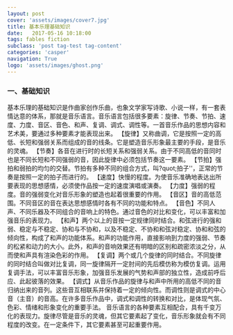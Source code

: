 ```yaml
---
layout: post
cover: 'assets/images/cover7.jpg'
title: 基本乐理基础知识
date:   2017-05-16 10:18:00
tags: fables fiction
subclass: 'post tag-test tag-content'
categories: 'casper'
navigation: True
logo: 'assets/images/ghost.png'
---
```



### 一、基础知识

 基本乐理的基础知识是作曲家创作乐曲，也象文学家写诗歌、小说一样，有一套表情达意的体系，那就是音乐语言。音乐语言包括很多要素：旋律、节奏、节拍、速度、力度、音区、音色、和声、复调、调式、调性等。一首音乐作品的思想内容和艺术美，要通过多种要素才能表现出来。
    【旋律】又称曲调，它是按照一定的高低、长短和强弱关系而组成的音的线条。它是塑造音乐形象最主要的手段，是音乐的灵魂。 
    【节奏】各音在进行时的长短关系和强弱关系。由于不同高低的音同时也是不同长短和不同强弱的音，因此旋律中必须包括节奏这一要素。 
    【节拍】强拍和弱拍的均匀的交替。节拍有多种不同的组合方式，叫?quot;拍子''，正常的节奏是按照一定的拍子而进行的。 
    【速度】快慢的程度。为使音乐准确地表达出所要表现的思想感情，必须使作品按一定的速度演唱或演奏。
    【力度】强弱的程度。音的强弱变化对音乐形象的塑造也起着很重要的作用。 
    【音区】音的高低范围。不同音区的音在表达思想感情时各有不同的功能和特点。
    【音色】不同人声、不同乐器及不同组合的音响上的特色。通过音色的对比和变化，可以丰富和加强音乐的表现力。 
    【和声】两个以上的音按一定规律同时结合。和弦进行的强和弱、稳定与不稳定、协和与不协和，以及不稳定、不协和和弦对稳定、协和和弦的倾向性，构成了和声的功能体系。和声的功能作用，直接影响到力度的强弱、节奏的松紧和动力的大小。此外，和声的音响效果还有明暗的区别和疏密浓淡之分，从而使和声具有渲染色彩的作用。 
    【复调】两个或几个旋律的同时结合。不同旋律的同时结合叫做对比复调，同一旋律隔开一定肘间的先后模仿称为模仿复调。运用复调手法，可以丰富音乐形象，加强音乐发展的气势和声部的独立性，造成前呼后应、此起彼落的效果。 
    【调式】从音乐作品的旋律与和声中所用的高低不同的音归纳出来的音列。这些音互相联系并保持着一定的倾向性。而调性则是调式的中心音（主音）的音高。在许多音乐作品中，调式和调性的转换和对比，是体现气氛、色彩、情绪和形象变化的重要手法。
    音乐语言的各种要素互相配合，具有千变万化的表现力。旋律尽管是音乐的灵魂，但其它要素起了变化，音乐形象就会有不同程度的改变。在一定条件下，其它要素甚至可起重要作用。


<div id="uyan_frame"></div>
<script>
    function loadScript(url, func) {
      var head = document.head || document.getElementByTagName('head')[0];
      var script = document.createElement('script');
      script.src = url;

      script.onload = script.onreadystatechange = function(){
        if(!this.readyState || this.readyState=='loaded' || this.readyState=='complete'){
          func();
          script.onload = script.onreadystatechange = null;
        }
      };
      console.log(head);
      head.insertBefore(script, 0);
    }
    loadScript('http://v2.uyan.cc/code/uyan.js?uid=2133715', () => console.log('loaded'));

</script>